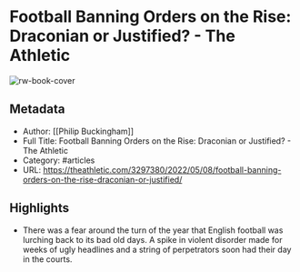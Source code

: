 # Football Banning Orders on the Rise: Draconian or Justified? - The Athletic

![rw-book-cover](https://readwise-assets.s3.amazonaws.com/static/images/article4.6bc1851654a0.png)

## Metadata
- Author: [[Philip Buckingham]]
- Full Title: Football Banning Orders on the Rise: Draconian or Justified? - The Athletic
- Category: #articles
- URL: https://theathletic.com/3297380/2022/05/08/football-banning-orders-on-the-rise-draconian-or-justified/

## Highlights
- There was a fear around the turn of the year that English football was lurching back to its bad old days. A spike in violent disorder made for weeks of ugly headlines and a string of perpetrators soon had their day in the courts.
